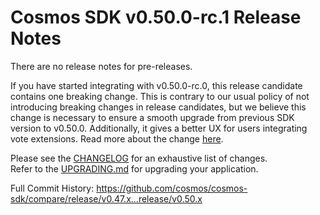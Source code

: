 # Cosmos SDK v0.50.0-rc.1 Release Notes

There are no release notes for pre-releases.

If you have started integrating with v0.50.0-rc.0, this release candidate contains one breaking change.
This is contrary to our usual policy of not introducing breaking changes in release candidates, but we believe this change is necessary to ensure a smooth upgrade from previous SDK version to v0.50.0. Additionally, it gives a better UX for users integrating vote extensions. Read more about the change [here](https://github.com/cosmos/cosmos-sdk/blob/main/docs/architecture/adr-068-preblock.md).

Please see the [CHANGELOG](https://github.com/cosmos/cosmos-sdk/blob/release/v0.50.x/CHANGELOG.md) for an exhaustive list of changes.  
Refer to the [UPGRADING.md](https://github.com/cosmos/cosmos-sdk/blob/release/v0.50.x/UPGRADING.md) for upgrading your application.

Full Commit History: https://github.com/cosmos/cosmos-sdk/compare/release/v0.47.x...release/v0.50.x
